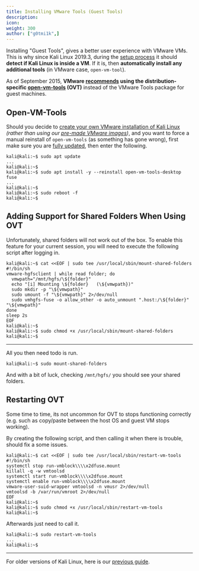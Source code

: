 ```yaml
---
title: Installing VMware Tools (Guest Tools)
description:
icon:
weight: 300
author: ["g0tmi1k",]
---
```


Installing "Guest Tools", gives a better user experience with VMware VMs. This is why since Kali Linux 2019.3, during the [setup process](https://gitlab.com/kalilinux/build-scripts/live-build-config/-/blob/master/simple-cdd/profiles/offline.downloads) it should **detect if Kali Linux is inside a VM**. If it is, then **automatically install any additional tools** (in VMware case, `open-vm-tool`).

As of September 2015, **VMware [recommends](https://blogs.vmware.com/vsphere/2015/09/open-vm-tools-ovt-the-future-of-vmware-tools-for-linux.html) using the distribution-specific [open-vm-tools](https://packages.debian.org/testing/open-vm-tools) (OVT)** instead of the VMware Tools package for guest machines.

## Open-VM-Tools

Should you decide to [create your own VMware installation of Kali Linux](/docs/virtualization/install-vmware-guest-vm/) _(rather than using our [pre-made VMware images](https://www.offensive-security.com/kali-linux-vmware-virtualbox-image-download/))_, and you want to force a manual reinstall of `open-vm-tools` (as something has gone wrong), first make sure you are [fully updated](/docs/general-use/updating-kali/), then enter the following.

```console
kali@kali:~$ sudo apt update
...
kali@kali:~$
kali@kali:~$ sudo apt install -y --reinstall open-vm-tools-desktop fuse
...
kali@kali:~$
kali@kali:~$ sudo reboot -f
kali@kali:~$
```

## Adding Support for Shared Folders When Using OVT

Unfortunately, shared folders will not work out of the box. To enable this feature for your current session, you will need to execute the following script after logging in.

```console
kali@kali:~$ cat <<EOF | sudo tee /usr/local/sbin/mount-shared-folders
#!/bin/sh
vmware-hgfsclient | while read folder; do
  vmwpath="/mnt/hgfs/\${folder}"
  echo "[i] Mounting \${folder}   (\${vmwpath})"
  sudo mkdir -p "\${vmwpath}"
  sudo umount -f "\${vmwpath}" 2>/dev/null
  sudo vmhgfs-fuse -o allow_other -o auto_unmount ".host:/\${folder}" "\${vmwpath}"
done
sleep 2s
EOF
kali@kali:~$
kali@kali:~$ sudo chmod +x /usr/local/sbin/mount-shared-folders
kali@kali:~$
```

- - -

All you then need todo is run.

```console
kali@kali:~$ sudo mount-shared-folders
```

And with a bit of luck, checking `/mnt/hgfs/` you should see your shared folders.

## Restarting OVT

Some time to time, its not uncommon for OVT to stops functioning correctly (e.g. such as copy/paste between the host OS and guest VM stops working).

By creating the following script, and then calling it when there is trouble, should fix a some issues.

```console
kali@kali:~$ cat <<EOF | sudo tee /usr/local/sbin/restart-vm-tools
#!/bin/sh
systemctl stop run-vmblock\\\\x2dfuse.mount
killall -q -w vmtoolsd
systemctl start run-vmblock\\\\x2dfuse.mount
systemctl enable run-vmblock\\\\x2dfuse.mount
vmware-user-suid-wrapper vmtoolsd -n vmusr 2>/dev/null
vmtoolsd -b /var/run/vmroot 2>/dev/null
EOF
kali@kali:~$
kali@kali:~$ sudo chmod +x /usr/local/sbin/restart-vm-tools
kali@kali:~$
```

Afterwards just need to call it.

```console
kali@kali:~$ sudo restart-vm-tools
...
kali@kali:~$
```

- - -

For older versions of Kali Linux, here is our [previous guide](/docs/virtualization/install-vmware-guest-tools-legacy/).
